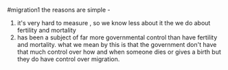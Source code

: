 #migration1 
the reasons are simple - 
1. it's very hard to measure , so we know less about it the we do about fertility and mortality
2. has been a subject of far more governmental control than have fertility and mortality. what we mean by this is that the government don't have that much control over how and when someone dies or gives a birth but they do have control over migration.

